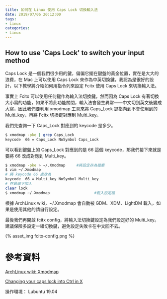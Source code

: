 ```yaml
---
title: 如何在 Linux 使用 Caps Lock 切換輸入法 
date: 2019/07/06 20:12:00
tags:
- Linux
categories:
- Linux
---
```


## How to use 'Caps Lock' to switch your input method

Caps Lock 是一個我們很少用的鍵，偏偏它擺在鍵盤的黃金位置，實在是大大的浪費，在 Mac 上可以使用 Caps Lock 來作為中英切換鍵，我認為是很好的設計，以下教學將介紹如何用指令列來設定 Fcitx 使用 Caps Lock 來切換輸入法。

事實上 Fcitx 可以使用任何鍵作為輸入法切換鍵，然而因為 Caps Lock 有著切換大小寫的功能，如果不將此功能關閉，輸入法會發生異常——中文切到英文後變成大寫，因此我們要利用 xmodmap 工具來將 Caps_Lock 鍵指向到不會使用到的 Multi_key，再將 Fcitx 切換鍵對應到 Multi_key。

我們先查詢一下 Caps_Lock 對應到的 keycode 是多少。

``` bash
$ xmodmap -pke | grep Caps_Lock
keycode  66 = Caps_Lock NoSymbol Caps_Lock
```

可以看到鍵盤上的 Caps_Lock 對應到的是 66 這個 keycode，那我們接下來就是要將 66 改成對應到 Multi_key。

``` bash
$ xmodmap -pke > ~/.Xmodmap		#將設定存為檔案
$ vim ~/.Xmodmap
# 將 keycode 66 處改為
keycode  66 = Multi_key NoSymbol Multi_key
# 在最底下加入
clear lock
$ xmodmap ~/.Xmodmap					#載入設定檔
```

根據 ArchLinux wiki，~/.Xmodmap 會自動被 GDM、XDM、LightDM 載入，如果是使用其他的請自行設定。

最後我們再開啟 fcitx config，將輸入法切換鍵設定為我們設定好的 Multi_key。建議保險多設定一組切換鍵，避免設定失敗卡在中文回不去。

{% asset_img fcitx-config.png %}

# 參考資料

[ArchLinux wiki: Xmodmap](https://wiki.archlinux.org/index.php/Xmodmap#Keymap_table)

[Changing your caps lock into Ctrl in X](http://efod.se/capslock/)

操作環境： Lubuntu 19.04